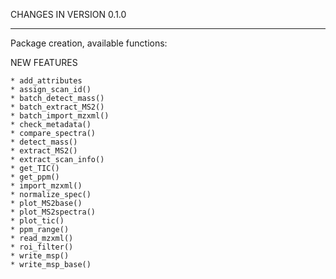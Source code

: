 CHANGES IN VERSION 0.1.0
________________________

Package creation, available functions:

NEW FEATURES

    * add_attributes
    * assign_scan_id()
    * batch_detect_mass()
    * batch_extract_MS2()
    * batch_import_mzxml()
    * check_metadata()
    * compare_spectra()
    * detect_mass()
    * extract_MS2()
    * extract_scan_info()
    * get_TIC()
    * get_ppm()
    * import_mzxml()
    * normalize_spec()
    * plot_MS2base()
    * plot_MS2spectra()
    * plot_tic()
    * ppm_range()
    * read_mzxml()
    * roi_filter()
    * write_msp()
    * write_msp_base()
